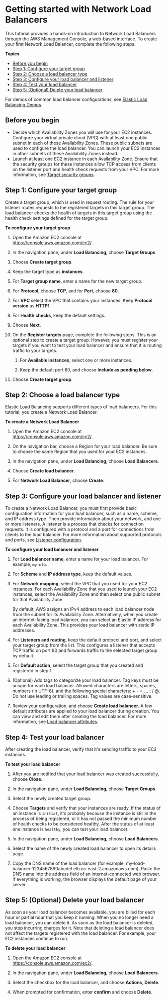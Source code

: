 # Getting started with Network Load Balancers<a name="network-load-balancer-getting-started"></a>

This tutorial provides a hands\-on introduction to Network Load Balancers through the AWS Management Console, a web\-based interface\. To create your first Network Load Balancer, complete the following steps\.

**Topics**
+ [Before you begin](#prerequisites)
+ [Step 1: Configure your target group](#configure-target-group)
+ [Step 2: Choose a load balancer type](#select-load-balancer-type)
+ [Step 3: Configure your load balancer and listener](#configure-load-balancer-listener)
+ [Step 4: Test your load balancer](#test-load-balancer)
+ [Step 5: \(Optional\) Delete your load balancer](#delete-load-balancer)

For demos of common load balancer configurations, see [Elastic Load Balancing Demos](https://exampleloadbalancer.com/)\.

## Before you begin<a name="prerequisites"></a>
+ Decide which Availability Zones you will use for your EC2 instances\. Configure your virtual private cloud \(VPC\) with at least one public subnet in each of these Availability Zones\. These public subnets are used to configure the load balancer\. You can launch your EC2 instances in other subnets of these Availability Zones instead\.
+ Launch at least one EC2 instance in each Availability Zone\. Ensure that the security groups for these instances allow TCP access from clients on the listener port and health check requests from your VPC\. For more information, see [Target security groups](target-group-register-targets.md#target-security-groups)\.

## Step 1: Configure your target group<a name="configure-target-group"></a>

Create a target group, which is used in request routing\. The rule for your listener routes requests to the registered targets in this target group\. The load balancer checks the health of targets in this target group using the health check settings defined for the target group\. 

**To configure your target group**

1. Open the Amazon EC2 console at [https://console\.aws\.amazon\.com/ec2/](https://console.aws.amazon.com/ec2/)\.

1. In the navigation pane, under **Load Balancing**, choose **Target Groups**\.

1. Choose **Create target group**\.

1. Keep the target type as **instances**\.

1. For **Target group name**, enter a name for the new target group\.

1. For **Protocol**, choose **TCP**, and for **Port**, choose **80**\.

1. For **VPC** select the VPC that contains your instances\. Keep **Protocol version** as **HTTP1**\.

1. For **Health checks**, keep the default settings\.

1. Choose **Next**\.

1. On the **Register targets** page, complete the following steps\. This is an optional step to create a target group\. However, you must register your targets if you want to test your load balancer and ensure that it is routing traffic to your targets\.

   1. For **Available instances**, select one or more instances\.

   1. Keep the default port 80, and choose **Include as pending below**\.

1. Choose **Create target group**\.

## Step 2: Choose a load balancer type<a name="select-load-balancer-type"></a>

Elastic Load Balancing supports different types of load balancers\. For this tutorial, you create a Network Load Balancer\.

**To create a Network Load Balancer**

1. Open the Amazon EC2 console at [https://console\.aws\.amazon\.com/ec2/](https://console.aws.amazon.com/ec2/)\.

1. On the navigation bar, choose a Region for your load balancer\. Be sure to choose the same Region that you used for your EC2 instances\.

1. In the navigation pane, under **Load Balancing**, choose **Load Balancers**\.

1. Choose **Create load balancer**\.

1. For **Network Load Balancer**, choose **Create**\.

## Step 3: Configure your load balancer and listener<a name="configure-load-balancer-listener"></a>

To create a Network Load Balancer, you must first provide basic configuration information for your load balancer, such as a name, scheme, and IP address type\. Then provide information about your network, and one or more listeners\. A listener is a process that checks for connection requests\. It is configured with a protocol and a port for connections from clients to the load balancer\. For more information about supported protocols and ports, see [Listener configuration](load-balancer-listeners.md#listener-configuration)\.

**To configure your load balancer and listener**

1. For **Load balancer name**, enter a name for your load balancer\. For example, `my-nlb`\. 

1. For **Scheme** and **IP address type**, keep the default values\.

1. For **Network mapping**, select the VPC that you used for your EC2 instances\. For each Availability Zone that you used to launch your EC2 instances, select the Availability Zone and then select one public subnet for that Availability Zone\.

   By default, AWS assigns an IPv4 address to each load balancer node from the subnet for its Availability Zone\. Alternatively, when you create an internet\-facing load balancer, you can select an Elastic IP address for each Availability Zone\. This provides your load balancer with static IP addresses\.

1. For **Listeners and routing**, keep the default protocol and port, and select your target group from the list\. This configures a listener that accepts TCP traffic on port 80 and forwards traffic to the selected target group by default\.

1. For **Default action**, select the target group that you created and registered in step 1\. 

1. \(Optional\) Add tags to categorize your load balancer\. Tag keys must be unique for each load balancer\. Allowed characters are letters, spaces, numbers \(in UTF\-8\), and the following special characters: \+ \- = \. \_ : / @\. Do not use leading or trailing spaces\. Tag values are case\-sensitive\.

1. Review your configuration, and choose **Create load balancer**\. A few default attributes are applied to your load balancer during creation\. You can view and edit them after creating the load balancer\. For more information, see [Load balancer attributes](network-load-balancers.md#load-balancer-attributes)\.

## Step 4: Test your load balancer<a name="test-load-balancer"></a>

After creating the load balancer, verify that it's sending traffic to your EC2 instances\.

**To test your load balancer**

1. After you are notified that your load balancer was created successfully, choose **Close**\.

1. In the navigation pane, under **Load Balancing**, choose **Target Groups**\.

1. Select the newly created target group\.

1. Choose **Targets** and verify that your instances are ready\. If the status of an instance is `initial`, it's probably because the instance is still in the process of being registered, or it has not passed the minimum number of health checks to be considered healthy\. After the status of at least one instance is `healthy`, you can test your load balancer\.

1. In the navigation pane, under **Load Balancing**, choose **Load Balancers**\.

1. Select the name of the newly created load balancer to open its details page\.

1. Copy the DNS name of the load balancer \(for example, my\-load\-balancer\-1234567890abcdef\.elb\.us\-east\-2\.amazonaws\.com\)\. Paste the DNS name into the address field of an internet\-connected web browser\. If everything is working, the browser displays the default page of your server\.

## Step 5: \(Optional\) Delete your load balancer<a name="delete-load-balancer"></a>

As soon as your load balancer becomes available, you are billed for each hour or partial hour that you keep it running\. When you no longer need a load balancer, you can delete it\. As soon as the load balancer is deleted, you stop incurring charges for it\. Note that deleting a load balancer does not affect the targets registered with the load balancer\. For example, your EC2 instances continue to run\.

**To delete your load balancer**

1. Open the Amazon EC2 console at [https://console\.aws\.amazon\.com/ec2/](https://console.aws.amazon.com/ec2/)\.

1. In the navigation pane, under **Load Balancing**, choose **Load Balancers**\.

1. Select the checkbox for the load balancer, and choose **Actions**, **Delete**\.

1. When prompted for confirmation, enter **confirm** and choose **Delete**\.